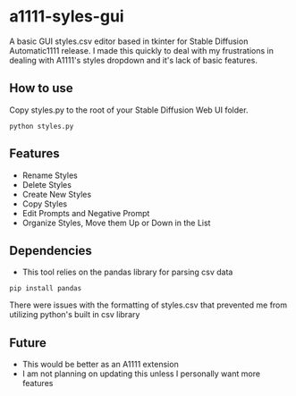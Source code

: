 # a1111-syles-gui
A basic GUI styles.csv editor based in tkinter for Stable Diffusion Automatic1111 release.
I made this quickly to deal with my frustrations in dealing with A1111's styles dropdown and it's lack of basic features.



## How to use

Copy styles.py to the root of your Stable Diffusion Web UI folder.
```
python styles.py
```

## Features

* Rename Styles
* Delete Styles
* Create New Styles
* Copy Styles
* Edit Prompts and Negative Prompt
* Organize Styles, Move them Up or Down in the List

## Dependencies

* This tool relies on the pandas library for parsing csv data
```
pip install pandas
```
There were issues with the formatting of styles.csv that prevented me from utilizing python's built in csv library

## Future

* This would be better as an A1111 extension
* I am not planning on updating this unless I personally want more features 
